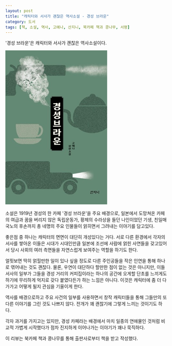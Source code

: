 ```yaml
---
layout: post
title: "캐릭터와 서사가 괜찮은 역사소설 - 경성 브라운"
category: 도서
tags: [책, 소설, 역사, 고예나, 산지니, 북카페 책과 콩나무, 서평]
---
```


'경성 브라운'은
캐릭터와 서사가 괜찮은 역사소설이다.

![표지](/images/kyungsung-brown-book-h480.jpg)

소설은 1919년 경성의 한 카페 '경성 브라운'을 주요 배경으로,
일본에서 도망쳐온 카페의 여급과
꿈을 버리지 않은 독립운동가,
황제의 수라상을 들던 나인이었던 기생,
친일매국노의 후손까지
총 네명의 주요 인물들이 얽히면서 그려내는 이야기를 담고있다.

좋은점 중 하나는 캐릭터의 면면이 대단히 개성있다는 거다.
서로 다른 환경에서 각자의 서사를 쌓아온 이들은
시대가 시대인만큼 일본에 조선에 사람에 얽힌 사연들을 갖고있어서
당시 사회의 여러 측면들을 자연스럽게 보여주는 역할을 하기도 한다.

얼핏보면 딱히 얽힐만한 일이 있나 싶을 정도로 다른 주인공들을
작은 인연을 통해 하나로 엮어내는 것도 괜찮다.
물론, 우연이 대단하다 할만한 점이 없는 것은 아니지만,
이들 서사의 일부가 그들을 경성 거리의 커피집이라는 하나의 공간에 오게할 단초를 느끼게도 하기에
무리하게 억지로 갖다 붙였다든가 하는 느낌은 아니다.
이것은 캐릭터에 좀 더 다가가고 어떻게 될지 관심을 기울이게 한다.

역사를 배경으로하고 주요 사건의 일부를 사용하면서
창작 캐릭터들을 통해 그들만의 또 다른 이야기를 그린 것도 나쁘지 않다.
전개가 꽤 괜찮기에 그렇게 느끼는 것이기도 하다.

각자 과거를 가지고는 있지만,
경성 카페라는 배경에서 마치 일종의 연애물인 것처럼 비교적 가볍게 시작했다가
점차 진지하게 이어나가는 이야기가 꽤나 묵직하다.



<div class="im im-info">
이 리뷰는 북카페 책과 콩나무를 통해 출판사로부터 책을 받고 작성했다.
</div>
